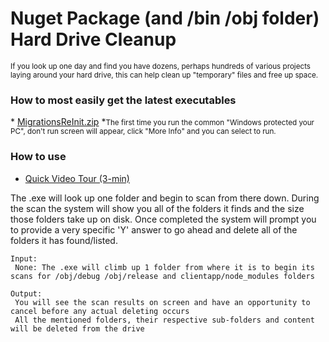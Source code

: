 <h1>Nuget Package (and /bin /obj folder) Hard Drive Cleanup</h1>
<sub>
If you look up one day and find you have dozens, perhaps hundreds of various projects laying around your hard drive, this can help clean up "temporary" files and free up space. 
</sub>

<h3>How to most easily get the latest executables</h3>  
* <a href="https://github.com/10GeekJames/NugetPackageHardDriveCleanup/tree/main/Runnables/NodePackageHarddriveCleanup.zip">MigrationsReInit.zip</a>
*<small>The first time you run the common "Windows protected your PC", don't run screen will appear, click "More Info" and you can select to run.</small>

<h3>How to use</h3>

- <a href="https://www.youtube.com/watch?v=lINBfjUHTrM" target="_blank">Quick Video Tour (3-min)</a>

The .exe will look up one folder and begin to scan from there down.
During the scan the system will show you all of the folders it finds and the size those folders take up on disk.
Once completed the system will prompt you to provide a very specific 'Y' answer to go ahead and delete all of the folders it has found/listed.
```
Input:
 None: The .exe will climb up 1 folder from where it is to begin its scans for /obj/debug /obj/release and clientapp/node_modules folders
 
Output:
 You will see the scan results on screen and have an opportunity to cancel before any actual deleting occurs
 All the mentioned folders, their respective sub-folders and content will be deleted from the drive
```